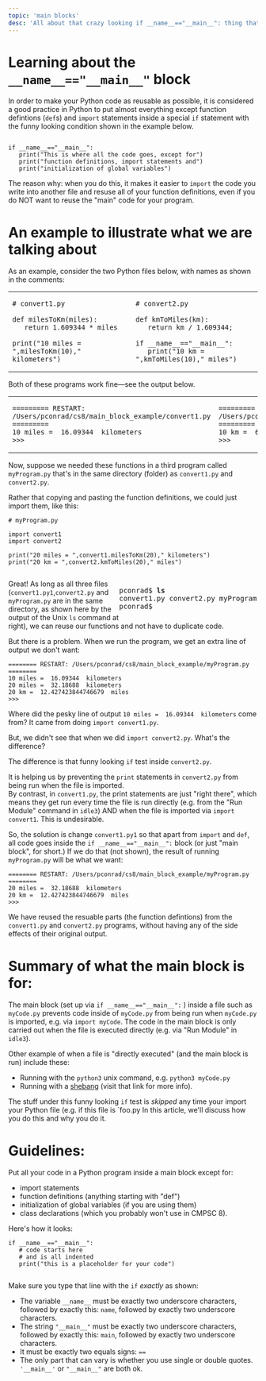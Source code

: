 ```yaml
---
topic: 'main blocks'
desc: 'All about that crazy looking if __name__=="__main__": thing that you see in some Python code'
---
```


# Learning about the `__name__=="__main__"` block

In order to make your Python code as reusable as possible, it is considered a good practice in Python to put almost everything except function defintions (`def`s) and `import` statements  inside a special `if`
statement with the funny looking condition shown in the example below.

```

if __name__=="__main__":
   print("This is where all the code goes, except for")
   print("function definitions, import statements and")
   print("initialization of global variables")

```

The reason why: when you do this, it makes it easier to `import` the code you write into another file and resuse all of your function definitions, even if you do NOT want to reuse the "main" code for your program.

# An example to illustrate what we are talking about

As an example, consider the two Python files below, with names as shown in the comments:

<table>
<tr>
<td markdown="1">

```
# convert1.py

def milesToKm(miles):
   return 1.609344 * miles
   
print("10 miles = ",milesToKm(10)," kilometers")
```

</td>
<td markdown="1">

```
# convert2.py

def kmToMiles(km):
   return km / 1.609344;
   
if __name__=="__main__":
   print("10 km = ",kmToMiles(10)," miles")
```

</td>
</tr>
</table>

Both of these programs work fine&mdash;see the output below.

<table>
<tr>
<td markdown="1">

```
========= RESTART: /Users/pconrad/cs8/main_block_example/convert1.py =========
10 miles =  16.09344  kilometers
>>> 
```

</td>
<td markdown="1">

```
========= RESTART: /Users/pconrad/cs8/main_block_example/convert2.py =========
10 km =  6.2137119223733395  miles
>>> 
```

</td>
</tr>
</table>


Now, suppose we needed these functions in a third program called `myProgram.py` that's in the same directory (folder) as `convert1.py` and `convert2.py`.  

Rather that copying and pasting the function definitions, we could just import them, like this:

```
# myProgram.py

import convert1
import convert2

print("20 miles = ",convert1.milesToKm(20)," kilometers")
print("20 km = ",convert2.kmToMiles(20)," miles")


```

<pre style="width:20em; float:right">
pconrad$ <b>ls</b>
convert1.py	convert2.py	myProgram.py
pconrad$ 
</pre>

Great!  As long as all three files (`convert1.py1`,`convert2.py` and `myProgram.py` are in the same directory, as shown here by the output of the Unix `ls` command at right), we can reuse our functions and not have to duplicate code.

<p style="clear:both;">But there is a problem.    When we run the program, we get an extra line of output we don't want:

```
======== RESTART: /Users/pconrad/cs8/main_block_example/myProgram.py ========
10 miles =  16.09344  kilometers
20 miles =  32.18688  kilometers
20 km =  12.427423844746679  miles
>>> 
```

Where did the pesky line of output `10 miles =  16.09344  kilometers` come from? It came from doing `import convert1.py`.

But, we didn't see that when we did `import convert2.py`.   What's the difference?

The difference is that  funny looking `if` test inside `convert2.py`.

It is helping us by preventing the `print` statements in `convert2.py` from being run when the file is imported.   
By contrast, in `convert1.py`, the print statements are just "right there", which means they get run every time the file is run directly (e.g. from the "Run Module" command in `idle3`) AND when the file is imported via `import convert1`.  This is undesirable.  

So, the solution is change `convert1.py1` so that apart from `import` and `def`, all code goes inside the `if __name__=="__main__":` block (or just "main block", for short.)  If we do that (not shown), the result of running `myProgram.py` will be what we want:

```
======== RESTART: /Users/pconrad/cs8/main_block_example/myProgram.py ========
20 miles =  32.18688  kilometers
20 km =  12.427423844746679  miles
>>> 
```

We have reused the resuable parts (the function defintions) from the `convert1.py` and `convert2.py` programs, without having any of the side effects of their original output.

# Summary of what the main block is for:

The main block (set up via `if __name__=="__main__":` ) inside a file such as `myCode.py` prevents code inside of `myCode.py` from being run
when `myCode.py` is imported, e.g. via `import myCode`.   The code  in the main block is only carried out when the file is executed directly (e.g. via "Run Module" in `idle3`).

Other example of when a file is "directly executed" (and the main block is run) include these:
* Running with the `python3` unix command, e.g. `python3 myCode.py`
* Running with a [shebang](/topics/shebang/) (visit that link for more info).


The stuff under this funny looking `if` test is <em>skipped</em> any time your import your Python file (e.g. if this file is `foo.py
In this article, we'll discuss how you do this and why you do it.

# Guidelines:

Put all your code in a Python program inside a main block except for:
* import statements
* function definitions (anything starting with "def")
* initialization of global variables (if you are using them)
* class declarations (which you probably won't use in CMPSC 8).

Here's how it looks:

```
if __name__=="__main__":
   # code starts here
   # and is all indented
   print("this is a placeholder for your code")
   
```

Make sure you type that line with the `if`  <em>exactly</em> as shown:
* The variable `__name__` must be exactly two underscore characters, followed by exactly this: `name`, followed by exactly two underscore characters. 
* The string `"__main__"` must be exactly two underscore characters, followed by exactly this: `main`, followed by exactly two underscore characters.
* It must be exactly two equals signs: `==`
* The only part that can vary is whether you use single or double quotes. `'__main__'` or `"__main__"` are both ok.


